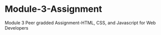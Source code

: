 # Module-3-Assignment
Module 3 Peer gradded Assignment-HTML, CSS, and Javascript for Web Developers
